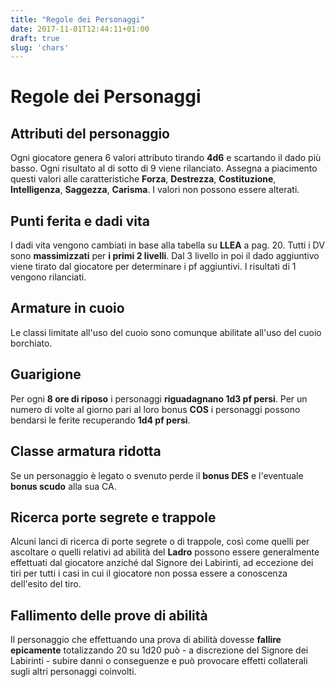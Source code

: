 ```yaml
---
title: "Regole dei Personaggi"
date: 2017-11-01T12:44:11+01:00
draft: true
slug: 'chars'
---
```

# Regole dei Personaggi

## Attributi del personaggio

Ogni giocatore genera 6 valori attributo tirando **4d6** e scartando il dado più basso.
Ogni risultato al di sotto di 9 viene rilanciato. Assegna a piacimento questi valori alle caratteristiche **Forza**, **Destrezza**, **Costituzione**, **Intelligenza**, **Saggezza**, **Carisma**. I valori non possono essere alterati.

## Punti ferita e dadi vita

I dadi vita vengono cambiati in base alla tabella su **LLEA** a pag. 20. Tutti i DV sono **massimizzati** per **i primi 2 livelli**. Dal 3 livello in poi il dado aggiuntivo viene tirato dal giocatore per determinare i pf aggiuntivi. I risultati di 1 vengono rilanciati.

## Armature in cuoio

Le classi limitate all'uso del cuoio sono comunque abilitate all'uso del cuoio borchiato.

## Guarigione

Per ogni **8 ore di riposo** i personaggi **riguadagnano 1d3 pf persi**. Per un numero di volte al giorno pari al loro bonus **COS** i personaggi possono bendarsi le ferite recuperando **1d4 pf persi**.

## Classe armatura ridotta

Se un personaggio è legato o svenuto perde il **bonus DES** e l'eventuale **bonus scudo** alla sua CA.

## Ricerca porte segrete e trappole

Alcuni lanci di ricerca di porte segrete o di trappole, così come quelli per ascoltare o quelli relativi ad abilità del **Ladro** possono essere generalmente effettuati dal giocatore anziché dal Signore dei Labirinti, ad eccezione dei tiri per tutti i casi in cui il giocatore non possa essere a conoscenza dell'esito del tiro.

## Fallimento delle prove di abilità

Il personaggio che effettuando una prova di abilità dovesse **fallire epicamente** totalizzando 20 su 1d20 può - a discrezione del Signore dei Labirinti - subire danni o conseguenze e può provocare effetti collaterali sugli altri personaggi coinvolti.